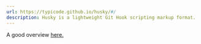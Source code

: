 ```yaml
---
url: https://typicode.github.io/husky/#/
description: Husky is a lightweight Git Hook scripting markup format.
---
```



A good overview [here.](https://syntackle.com/blog/creating-git-hooks-using-husky-y6LKpN/#:~:text=You%20will%20see%20a%20.,git%20hooks%20will%20be%20executed.)